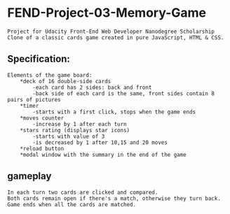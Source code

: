 # FEND-Project-03-Memory-Game
    Project for Udacity Front-End Web Developer Nanodegree Scholarship
    Clone of a classic cards game created in pure JavaScript, HTML & CSS.

## Specification:
    Elements of the game board:
        *deck of 16 double-side cards
            -each card has 2 sides: back and front
            -back side of each card is the same, front sides contain 8 pairs of pictures
        *timer
            -starts with a first click, stops when the game ends
        *moves counter
            -increase by 1 after each turn
        *stars rating (displays star icons)
            -starts with value of 3
            -is decreased by 1 after 10,15 and 20 moves
        *reload button
        *modal window with the summary in the end of the game


## gameplay
    In each turn two cards are clicked and compared. 
    Both cards remain open if there's a match, otherwise they turn back. 
    Game ends when all the cards are matched.
